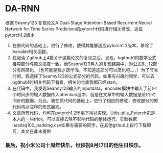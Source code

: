 # DA-RNN
根据 Seanny123 复现论文A Dual-Stage Attention-Based Recurrent Neural Network for Time Series Prediction的pytorch代码进行相关修改，适应pytorch1.2版本


1. 在原代码的基础上，进行了修改，使得其能够适应pytorch1.2版本，移除了Variable相关函数。
2. 在阅读了github上4篇关于这篇论文的复现之后，发现，bgithub1的数学公式推导部分与原文高度一致，而Seanny123等人的复现结果中，对公式8、12部分有所简化，（也可能是我才疏学浅，不知道这部分可以简化吧。。。）为了节省时间，我选择了Seanny123的公式部分的代码，如果有兴趣的同学，可以去bgithub1的相关代码下看看，相关的仓库我都已经start。
3. 在代码中，我发现Seanny123输入的inputdata，encoder模块中输入了前t-1个时间步的输入数据传入attention层中，但是在文章中的输入数据是前t个时间步的数据。为此，我在原代码的基础上，进行了相应的修改，修改部分的原代码均以注释的形式展现。
4. 文章所有代码，均可在pytorch1.2环境下得以实现。Utils.utils_Pytorch包是本人的一些trick，可以直接去除不影响代码的整体运行。实验数据nasdaq100_padding.csv如果有需要的同学，在其他github上自行下载即可，本文在此未提供



### 最后，祝小米公司十周年快乐，也预祝8月17日的他生日快乐。
